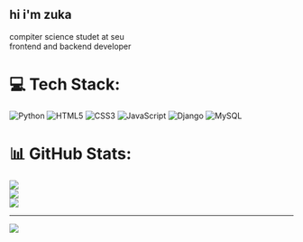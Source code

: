 ## hi i'm zuka    

compiter science studet at seu  <br>
frontend and backend developer



# 💻 Tech Stack:
![Python](https://img.shields.io/badge/python-3670A0?style=for-the-badge&logo=python&logoColor=ffdd54) ![HTML5](https://img.shields.io/badge/html5-%23E34F26.svg?style=for-the-badge&logo=html5&logoColor=white) ![CSS3](https://img.shields.io/badge/css3-%231572B6.svg?style=for-the-badge&logo=css3&logoColor=white) ![JavaScript](https://img.shields.io/badge/javascript-%23323330.svg?style=for-the-badge&logo=javascript&logoColor=%23F7DF1E) ![Django](https://img.shields.io/badge/django-%23092E20.svg?style=for-the-badge&logo=django&logoColor=white) ![MySQL](https://img.shields.io/badge/mysql-4479A1.svg?style=for-the-badge&logo=mysql&logoColor=white)
# 📊 GitHub Stats:
![](https://github-readme-stats.vercel.app/api?username=zukkaa13&theme=merko&hide_border=false&include_all_commits=false&count_private=false)<br/>
![](https://nirzak-streak-stats.vercel.app/?user=zukkaa13&theme=merko&hide_border=false)<br/>
![](https://github-readme-stats.vercel.app/api/top-langs/?username=zukkaa13&theme=merko&hide_border=false&include_all_commits=false&count_private=false&layout=compact)

---
[![](https://visitcount.itsvg.in/api?id=zukkaa13&icon=2&color=3)](https://visitcount.itsvg.in)

<!-- Proudly created with GPRM ( https://gprm.itsvg.in ) -->
